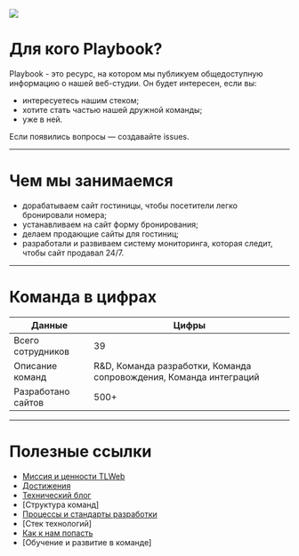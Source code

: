 ![](http://atomicdocs.dev2.travelline.ru/resources/images/tllogo.svg)

# Для кого Playbook?

Playbook - это ресурс, на котором мы публикуем общедоступную информацию о нашей веб-студии.
Он будет интересен, если вы:
- интересуетесь нашим стеком;
- хотите стать частью нашей дружной команды;
- уже в ней.

Если появились вопросы — создавайте issues.

***

# Чем мы занимаемся
- дорабатываем сайт гостиницы, чтобы посетители легко бронировали номера;
- устанавливаем на сайт форму бронирования;
- делаем продающие сайты для гостиниц;
- разработали и развиваем систему мониторинга, которая следит, чтобы сайт продавал 24/7.

***

# Команда в цифрах 

Данные  | Цифры 
------------- | -------------
Всего сотрудников | 	39
Описание команд | R&D, Команда разработки, Команда сопровождения, Команда интеграций
Разработано сайтов | 500+

***


# Полезные ссылки

- [Миссия и ценности TLWeb](https://github.com/tlweb/playbook/blob/master/mission-and-values.md)
- [Достижения](https://github.com/tlweb/playbook/blob/master/achievements.md)
- [Технический блог](https://github.com/tlweb/playbook/blob/master/articles.md)
- [Структура команд]
- [Процессы и стандарты разработки](https://github.com/tlweb/playbook/blob/master/processes-and-standards.md)
- [Стек технологий]
- [Как к нам попасть](https://goo.gl/XgUo74) 
- [Обучение и развитие в команде]
